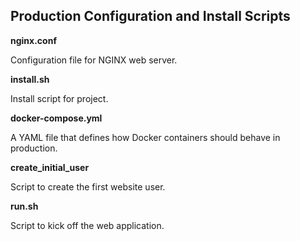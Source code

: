 ## Production Configuration and Install Scripts

**nginx.conf**

Configuration file for NGINX web server.

**install.sh**

Install script for project.

**docker-compose.yml**

A YAML file that defines how Docker containers should behave in production.

**create_initial_user**

Script to create the first website user.

**run.sh**

Script to kick off the web application.
